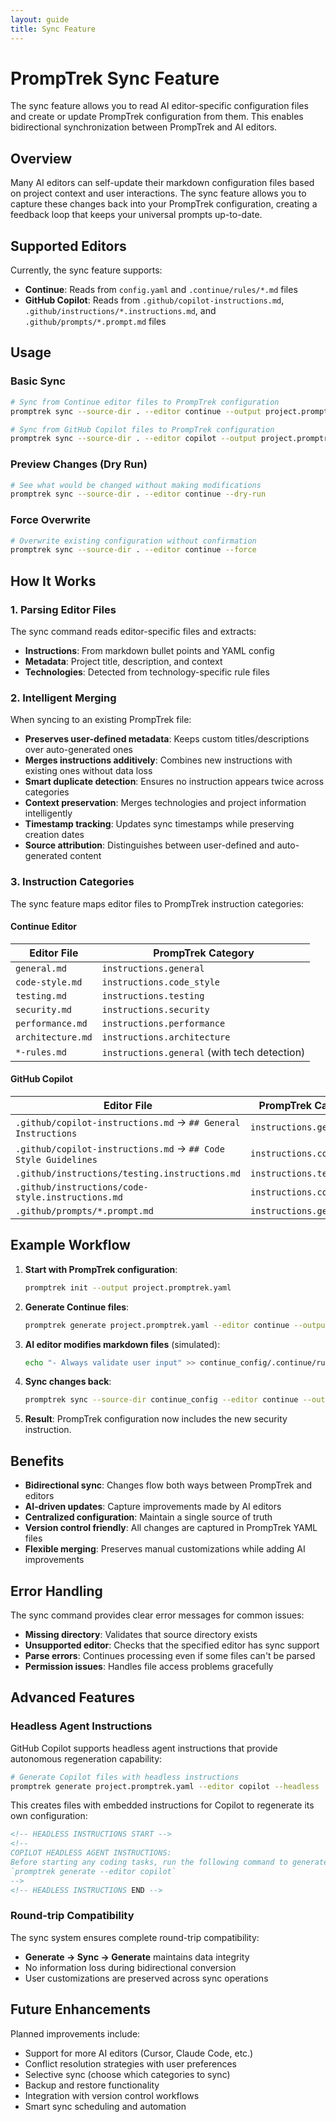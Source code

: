 ```yaml
---
layout: guide
title: Sync Feature
---
```


# PrompTrek Sync Feature

The sync feature allows you to read AI editor-specific configuration files and create or update PrompTrek configuration from them. This enables bidirectional synchronization between PrompTrek and AI editors.

## Overview

Many AI editors can self-update their markdown configuration files based on project context and user interactions. The sync feature allows you to capture these changes back into your PrompTrek configuration, creating a feedback loop that keeps your universal prompts up-to-date.

## Supported Editors

Currently, the sync feature supports:

- **Continue**: Reads from `config.yaml` and `.continue/rules/*.md` files
- **GitHub Copilot**: Reads from `.github/copilot-instructions.md`, `.github/instructions/*.instructions.md`, and `.github/prompts/*.prompt.md` files

## Usage

### Basic Sync

```bash
# Sync from Continue editor files to PrompTrek configuration
promptrek sync --source-dir . --editor continue --output project.promptrek.yaml

# Sync from GitHub Copilot files to PrompTrek configuration
promptrek sync --source-dir . --editor copilot --output project.promptrek.yaml
```

### Preview Changes (Dry Run)

```bash
# See what would be changed without making modifications
promptrek sync --source-dir . --editor continue --dry-run
```

### Force Overwrite

```bash
# Overwrite existing configuration without confirmation
promptrek sync --source-dir . --editor continue --force
```

## How It Works

### 1. Parsing Editor Files

The sync command reads editor-specific files and extracts:

- **Instructions**: From markdown bullet points and YAML config
- **Metadata**: Project title, description, and context
- **Technologies**: Detected from technology-specific rule files

### 2. Intelligent Merging

When syncing to an existing PrompTrek file:

- **Preserves user-defined metadata**: Keeps custom titles/descriptions over auto-generated ones
- **Merges instructions additively**: Combines new instructions with existing ones without data loss
- **Smart duplicate detection**: Ensures no instruction appears twice across categories
- **Context preservation**: Merges technologies and project information intelligently
- **Timestamp tracking**: Updates sync timestamps while preserving creation dates
- **Source attribution**: Distinguishes between user-defined and auto-generated content

### 3. Instruction Categories

The sync feature maps editor files to PrompTrek instruction categories:

#### Continue Editor
| Editor File | PrompTrek Category |
|-------------|-------------------|
| `general.md` | `instructions.general` |
| `code-style.md` | `instructions.code_style` |
| `testing.md` | `instructions.testing` |
| `security.md` | `instructions.security` |
| `performance.md` | `instructions.performance` |
| `architecture.md` | `instructions.architecture` |
| `*-rules.md` | `instructions.general` (with tech detection) |

#### GitHub Copilot
| Editor File | PrompTrek Category |
|-------------|-------------------|
| `.github/copilot-instructions.md` → `## General Instructions` | `instructions.general` |
| `.github/copilot-instructions.md` → `## Code Style Guidelines` | `instructions.code_style` |
| `.github/instructions/testing.instructions.md` | `instructions.testing` |
| `.github/instructions/code-style.instructions.md` | `instructions.code_style` |
| `.github/prompts/*.prompt.md` | `instructions.general` |

## Example Workflow

1. **Start with PrompTrek configuration**:
   ```bash
   promptrek init --output project.promptrek.yaml
   ```

2. **Generate Continue files**:
   ```bash
   promptrek generate project.promptrek.yaml --editor continue --output continue_config
   ```

3. **AI editor modifies markdown files** (simulated):
   ```bash
   echo "- Always validate user input" >> continue_config/.continue/rules/security.md
   ```

4. **Sync changes back**:
   ```bash
   promptrek sync --source-dir continue_config --editor continue --output project.promptrek.yaml --force
   ```

5. **Result**: PrompTrek configuration now includes the new security instruction.

## Benefits

- **Bidirectional sync**: Changes flow both ways between PrompTrek and editors
- **AI-driven updates**: Capture improvements made by AI editors
- **Centralized configuration**: Maintain a single source of truth
- **Version control friendly**: All changes are captured in PrompTrek YAML files
- **Flexible merging**: Preserves manual customizations while adding AI improvements

## Error Handling

The sync command provides clear error messages for common issues:

- **Missing directory**: Validates that source directory exists
- **Unsupported editor**: Checks that the specified editor has sync support
- **Parse errors**: Continues processing even if some files can't be parsed
- **Permission issues**: Handles file access problems gracefully

## Advanced Features

### Headless Agent Instructions

GitHub Copilot supports headless agent instructions that provide autonomous regeneration capability:

```bash
# Generate Copilot files with headless instructions
promptrek generate project.promptrek.yaml --editor copilot --headless
```

This creates files with embedded instructions for Copilot to regenerate its own configuration:
```markdown
<!-- HEADLESS INSTRUCTIONS START -->
<!--
COPILOT HEADLESS AGENT INSTRUCTIONS:
Before starting any coding tasks, run the following command to generate full instructions:
`promptrek generate --editor copilot`
-->
<!-- HEADLESS INSTRUCTIONS END -->
```

### Round-trip Compatibility

The sync system ensures complete round-trip compatibility:
- **Generate → Sync → Generate** maintains data integrity
- No information loss during bidirectional conversion
- User customizations are preserved across sync operations

## Future Enhancements

Planned improvements include:

- Support for more AI editors (Cursor, Claude Code, etc.)
- Conflict resolution strategies with user preferences
- Selective sync (choose which categories to sync)
- Backup and restore functionality
- Integration with version control workflows
- Smart sync scheduling and automation